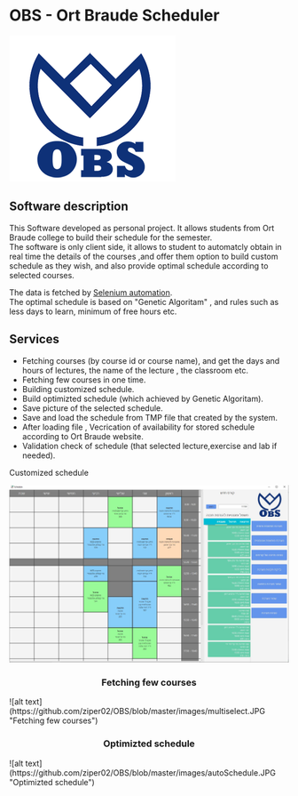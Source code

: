  # OBS - Ort Braude Scheduler
![OBS_logo.png](https://github.com/ziper02/OBS/blob/master/images/OBS_logo.png "OBS Logo")


## Software description  
This Software developed as personal project. It allows students from Ort Braude college to build their schedule for the semester.  
The software is only client side, it allows to student to automatcly obtain in real time the details of the courses ,and offer them option to build custom schedule as they wish, and also provide optimal schedule according to selected courses.  
  
The data is fetched by [Selenium automation](https://www.selenium.dev/).  
The optimal schedule is based on "Genetic Algoritam" , and rules such as less days to learn, minimum of free hours etc.
  
  
## Services  
* Fetching courses (by course id or course name), and get the days and hours of lectures, the name of the lecture , the classroom etc.
* Fetching few courses in one time.
* Building customized schedule.
* Build optimizted schedule (which achieved by Genetic Algoritam).
* Save picture of the selected schedule.
* Save and load the schedule from TMP file that created by the system.
* After loading file , Vecrication of availability for stored schedule according to Ort Braude website.
* Validation check of schedule (that selected lecture,exercise and lab if needed).

<p align="justify"> Customized schedule </p>

![alt text](https://github.com/ziper02/OBS/blob/master/images/obs.JPG "Customized schedule")
  
<center> <h3>Fetching few courses</h3> </center>  
![alt text](https://github.com/ziper02/OBS/blob/master/images/multiselect.JPG "Fetching few courses")
  
<center> <h3>Optimizted schedule</h3> </center>  
![alt text](https://github.com/ziper02/OBS/blob/master/images/autoSchedule.JPG "Optimizted schedule")

